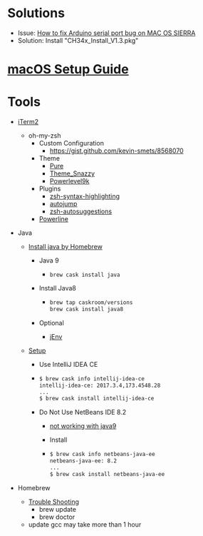 # Solutions

* Issue: [How to fix Arduino serial port bug on MAC OS SIERRA](https://www.youtube.com/watch?v=wyocdvAKo64&t=11s)
* Solution: Install "CH34x_Install_V1.3.pkg"

# [macOS Setup Guide](https://sourabhbajaj.com/mac-setup)

# Tools

* [iTerm2](https://www.iterm2.com/)

  * oh-my-zsh
    * Custom Configuration
      - https://gist.github.com/kevin-smets/8568070
    * Theme
      * [Pure](https://github.com/sindresorhus/pure)
      * [Theme_Snazzy](https://github.com/sindresorhus/terminal-snazzy)
      * [Powerlevel9k](https://github.com/bhilburn/powerlevel9k)
    * Plugins
      * [zsh-syntax-highlighting](https://github.com/zsh-users/zsh-syntax-highlighting)
      * [autojump](https://github.com/wting/autojump)
      * [zsh-autosuggestions](https://github.com/zsh-users/zsh-autosuggestions)
    * [Powerline](https://github.com/powerline/fonts)

* Java

  * [Install java by Homebrew](https://medium.com/@at_ishikawa/install-java-by-homebrew-on-mac-d99aff457c1f)

    * Java 9

      * ```brew cask install java```

    * Install Java8

      * ```bash
        brew tap caskroom/versions
        brew cask install java8
        ```

    * Optional

      * [jEnv](http://www.jenv.be/)

  * [Setup](https://medium.com/microsoftazure/setting-up-a-macbook-pro-mac-os-x-high-sierra-for-java-and-azure-cloud-development-ca5d60ed79ba)

    * Use IntelliJ IDEA CE

    * ```bash
      $ brew cask info intellij-idea-ce
      intellij-idea-ce: 2017.3.4,173.4548.28
      ...
      $ brew cask install intellij-idea-ce
      ```

    * Do Not Use NetBeans IDE 8.2

      * [not working with java9](https://stackoverflow.com/questions/46476470/cant-create-project-on-netbeans-8-2)

      * Install

      * ```bash
        $ brew cask info netbeans-java-ee
        netbeans-java-ee: 8.2
        ...
        $ brew cask install netbeans-java-ee
        ```

* Homebrew

  * [Trouble Shooting](https://docs.brew.sh/Troubleshooting)
    * brew update
    * brew doctor
  * update gcc may take more than 1 hour
